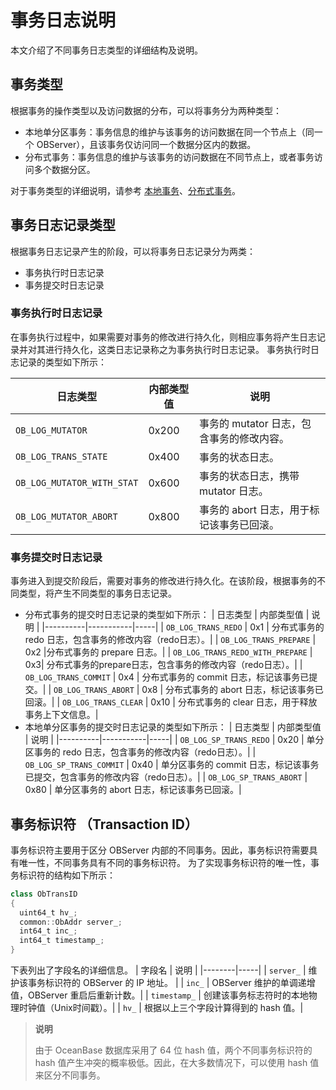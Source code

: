 # 事务日志说明

本文介绍了不同事务日志类型的详细结构及说明。

## 事务类型

根据事务的操作类型以及访问数据的分布，可以将事务分为两种类型：

* 本地单分区事务：事务信息的维护与该事务的访问数据在同一个节点上（同一个 OBServer），且该事务仅访问同一个数据分区内的数据。
* 分布式事务：事务信息的维护与该事务的访问数据在不同节点上，或者事务访问多个数据分区。

对于事务类型的详细说明，请参考 [本地事务](../../../5.oceanbase-database-overview/7.transaction-management/1.transactions/7.local-transactions.md)、[分布式事务](../../../5.oceanbase-database-overview/7.transaction-management/1.transactions/8.distributed-transactions/1.overview-of-distributed-transactions.md)。

## 事务日志记录类型

根据事务日志记录产生的阶段，可以将事务日志记录分为两类：

* 事务执行时日志记录
* 事务提交时日志记录

### 事务执行时日志记录

在事务执行过程中，如果需要对事务的修改进行持久化，则相应事务将产生日志记录并对其进行持久化，这类日志记录称之为事务执行时日志记录。
事务执行时日志记录的类型如下所示：

| 日志类型 | 内部类型值 | 说明 |
|----------|-----------|-----|
| `OB_LOG_MUTATOR`           | 0x200 | 事务的 mutator 日志，包含事务的修改内容。|
| `OB_LOG_TRANS_STATE`       | 0x400 | 事务的状态日志。 |
| `OB_LOG_MUTATOR_WITH_STAT` | 0x600 | 事务的状态日志，携带 mutator 日志。 |
| `OB_LOG_MUTATOR_ABORT`     | 0x800 | 事务的 abort 日志，用于标记该事务已回滚。|

### 事务提交时日志记录

事务进入到提交阶段后，需要对事务的修改进行持久化。在该阶段，根据事务的不同类型，将产生不同类型的事务日志记录。

* 分布式事务的提交时日志记录的类型如下所示：
  | 日志类型 | 内部类型值 | 说明 |
  |----------|-----------|-----|
  | `OB_LOG_TRANS_REDO`    | 0x1  | 分布式事务的 redo 日志，包含事务的修改内容（redo日志）。|
  | `OB_LOG_TRANS_PREPARE` | 0x2  |分布式事务的 prepare 日志。|
  | `OB_LOG_TRANS_REDO_WITH_PREPARE` | 0x3| 分布式事务的prepare日志，包含事务的修改内容（redo日志）。|
  | `OB_LOG_TRANS_COMMIT`  | 0x4  | 分布式事务的 commit 日志，标记该事务已提交。|
  | `OB_LOG_TRANS_ABORT`   | 0x8  | 分布式事务的 abort 日志，标记该事务已回滚。|
  | `OB_LOG_TRANS_CLEAR`   | 0x10 | 分布式事务的 clear 日志，用于释放事务上下文信息。|
* 本地单分区事务的提交时日志记录的类型如下所示：
  | 日志类型 | 内部类型值 | 说明 |
  |----------|-----------|-----|
  | `OB_LOG_SP_TRANS_REDO`   | 0x20 | 单分区事务的 redo 日志，包含事务的修改内容（redo日志）。|
  | `OB_LOG_SP_TRANS_COMMIT` | 0x40 | 单分区事务的 commit 日志，标记该事务已提交，包含事务的修改内容（redo日志）。|
  | `OB_LOG_SP_TRANS_ABORT`  | 0x80 | 单分区事务的 abort 日志，标记该事务已回滚。|

## 事务标识符 （Transaction ID）

事务标识符主要用于区分 OBServer 内部的不同事务。因此，事务标识符需要具有唯一性，不同事务具有不同的事务标识符。
为了实现事务标识符的唯一性，事务标识符的结构如下所示：

```java
class ObTransID
{
  uint64_t hv_;
  common::ObAddr server_;
  int64_t inc_;
  int64_t timestamp_;
}
```

下表列出了字段名的详细信息。
| 字段名 | 说明 |
|--------|-----|
| `server_`    | 维护该事务标识符的 OBServer 的 IP 地址。 |
| `inc_`       | OBServer 维护的单调递增值，OBServer 重启后重新计数。|
| `timestamp_` | 创建该事务标志符时的本地物理时钟值（Unix时间戳）。|
| `hv_`        | 根据以上三个字段计算得到的 hash 值。|

> **说明**
>
> 由于 OceanBase 数据库采用了 64 位 hash 值，两个不同事务标识符的 hash 值产生冲突的概率极低。因此，在大多数情况下，可以使用 hash 值来区分不同事务。
